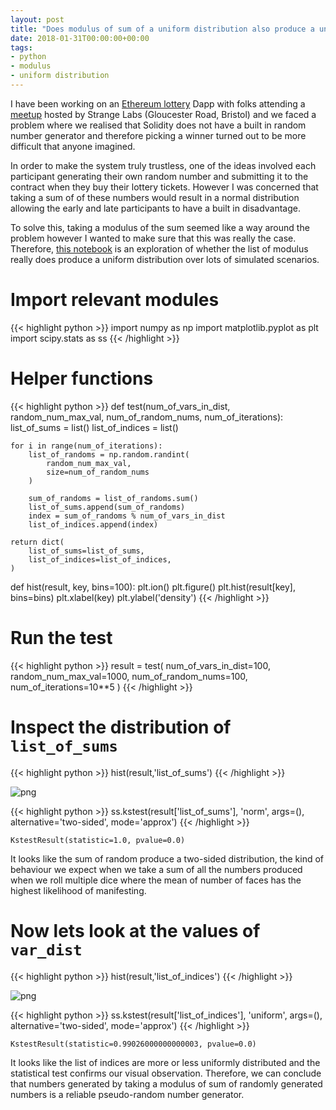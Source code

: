 ```yaml
---
layout: post
title: "Does modulus of sum of a uniform distribution also produce a uniform distribution?"
date: 2018-01-31T00:00:00+00:00
tags:
- python
- modulus
- uniform distribution
---
```


I have been working on an [Ethereum lottery](https://github.com/strange-labs-uk/ethereum-lottery) Dapp with folks attending a [meetup](https://www.meetup.com/Hacking-on-Ethereums-Solidity/) hosted by Strange Labs (Gloucester Road, Bristol) and we faced a problem where we realised that Solidity does not have a built in random number generator and therefore picking a winner turned out to be more difficult that anyone imagined.

In order to make the system truly trustless, one of the ideas involved each participant generating their own random number and submitting it to the contract when they buy their lottery tickets. However I was concerned that taking a sum of of these numbers would result in a normal distribution allowing the early and late participants to have a built in disadvantage.

To solve this, taking a modulus of the sum seemed like a way around the problem however I wanted to make sure that this was really the case. Therefore, [this notebook](https://github.com/brtknr/UniformModulus) is an exploration of whether the list of modulus really does produce a uniform distribution over lots of simulated scenarios.

# Import relevant modules

{{< highlight python >}}
import numpy as np
import matplotlib.pyplot as plt
import scipy.stats as ss
{{< /highlight >}}

# Helper functions

{{< highlight python >}}
def test(num_of_vars_in_dist, random_num_max_val, num_of_random_nums, num_of_iterations):
    list_of_sums = list()
    list_of_indices = list()

    for i in range(num_of_iterations):
        list_of_randoms = np.random.randint(
            random_num_max_val,
            size=num_of_random_nums
        )
        
        sum_of_randoms = list_of_randoms.sum()
        list_of_sums.append(sum_of_randoms)
        index = sum_of_randoms % num_of_vars_in_dist
        list_of_indices.append(index)

    return dict(
        list_of_sums=list_of_sums,
        list_of_indices=list_of_indices,
    )

def hist(result, key, bins=100):
    plt.ion()
    plt.figure()
    plt.hist(result[key], bins=bins)
    plt.xlabel(key)
    plt.ylabel('density')
{{< /highlight >}}

# Run the test


{{< highlight python >}}
result = test(
    num_of_vars_in_dist=100,
    random_num_max_val=1000,
    num_of_random_nums=100,
    num_of_iterations=10**5
    )
{{< /highlight >}}

# Inspect the distribution of `list_of_sums`


{{< highlight python >}}
hist(result,'list_of_sums')
{{< /highlight >}}


![png](/images/uniform.modulus/Notebook_9_0.png)



{{< highlight python >}}
ss.kstest(result['list_of_sums'], 'norm', args=(), alternative='two-sided', mode='approx')
{{< /highlight >}}


    KstestResult(statistic=1.0, pvalue=0.0)


It looks like the sum of random produce a two-sided distribution, the kind of behaviour we expect when we take a sum of all the numbers produced when we roll multiple dice where the mean of number of faces has the highest likelihood of manifesting.

# Now lets look at the values of `var_dist`


{{< highlight python >}}
hist(result,'list_of_indices')
{{< /highlight >}}


![png](/images/uniform.modulus/Notebook_13_0.png)



{{< highlight python >}}
ss.kstest(result['list_of_indices'], 'uniform', args=(), alternative='two-sided', mode='approx')
{{< /highlight >}}




    KstestResult(statistic=0.99026000000000003, pvalue=0.0)



It looks like the list of indices are more or less uniformly distributed and the statistical test confirms our visual observation. Therefore, we can conclude that numbers generated by taking a modulus of sum of randomly generated numbers is a reliable pseudo-random number generator.
